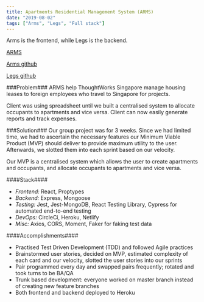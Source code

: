 ```yaml
---
title: Apartments Residential Management System (ARMS)
date: "2019-08-02"
tags: ["Arms", "Legs", "Full stack"]
---
```


<!-- ![ShopLah front page](../assets/shoplah.webp "ShopLah front page") -->

Arms is the frontend, while Legs is the backend.

[ARMS](https://dashboard.heroku.com/apps/jumpstart-todo-list)

[Arms github](https://github.com/armadillo-apps/arms2)

[Legs github](https://github.com/armadillo-apps/legs)

###Problem###
ARMS help ThoughtWorks Singapore manage housing leases to foreign employees who travel to Singapore for projects.

Client was using spreadsheet until we built a centralised system to allocate occupants to apartments and vice versa. Client can now easily generate reports and track expenses.

###Solution###
Our group project was for 3 weeks. Since we had limited time, we had to ascertain the necessary features our Minimum Viable Product (MVP) should deliver to provide maximum utility to the user. Afterwards, we slotted them into each sprint based on our velocity.

Our MVP is a centralised system which allows the user to create apartments and occupants, and allocate occupants to apartments and vice versa.

####Stack####

- _Frontend:_ React, Proptypes
- _Backend:_ Express, Mongoose
- _Testing:_ Jest, Jest-MongoDB, React Testing Library, Cypress for automated end-to-end testing
- _DevOps:_ CircleCi, Heroku, Netlify
- _Misc:_ Axios, CORS, Moment, Faker for faking test data

####Accomplishments####

- Practised Test Driven Development (TDD) and followed Agile practices
- Brainstormed user stories, decided on MVP, estimated complexity of each card and our velocity, slotted the user stories into our sprints
- Pair programmed every day and swapped pairs frequently; rotated and took turns to be BA/QA
- Trunk based development: everyone worked on master branch instead of creating new feature branches
- Both frontend and backend deployed to Heroku
